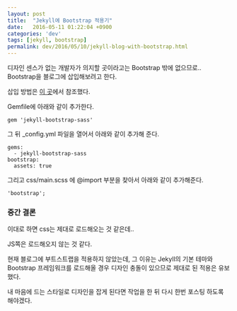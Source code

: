 ```yaml
---
layout: post
title:  "Jekyll에 Bootstrap 적용기"
date:   2016-05-11 01:22:04 +0900
categories: 'dev'
tags: [jekyll, bootstrap]
permalink: dev/2016/05/10/jekyll-blog-with-bootstrap.html
---
```


디자인 센스가 없는 개발자가 의지할 곳이라고는 Bootstrap 밖에 없으므로..
Bootstrap을 블로그에 삽입해보려고 한다.

삽입 방법은 [이 곳](https://github.com/benbalter/jekyll-bootstrap-sass)에서 참조했다.

Gemfile에 아래와 같이 추가한다.

`gem 'jekyll-bootstrap-sass'`

그 뒤 \_config.yml 파일을 열어서 아래와 같이 추가해 준다.

```
gems:
  - jekyll-bootstrap-sass
bootstrap:
  assets: true
```

그리고 css/main.scss 에 @import 부분을 찾아서 아래와 같이 추가해준다.

`'bootstrap';`


### 중간 결론
이대로 하면 css는 제대로 로드해오는 것 같은데..

JS쪽은 로드해오지 않는 것 같다.

현재 블로그에 부트스트랩을 적용하지 않았는데, 그 이유는 Jekyll의 기본 테마와 Bootstrap 프레임워크를 로드해올 경우 디자인 충돌이 있으므로 제대로 된 적용은 유보했다.

내 마음에 드는 스타일로 디자인을 잡게 된다면 작업을 한 뒤 다시 한번 포스팅 하도록 해야겠다.
